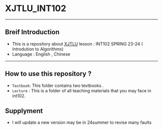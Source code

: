 # XJTLU_INT102
----
## Breif Introduction
- This is a repository about [XJTLU](https://www.xjtlu.edu.cn/zh) lesson : INT102 SPRING 23-24 ( Introdution to Algorithms)
- Language : English , Chinese
----
## How to use this repository ?
- `Textbook`: This folder contains two textbooks .
- `Lecture` : This is a folder of all teaching materials that you may face in int102.

## Supplyment
- I will update a new version may be in 24summer to revise many faults
